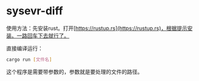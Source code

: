 # sysevr-diff

使用方法：先安装rust。打开[https://rustup.rs](https://rustup.rs)，根据提示安装。一路回车下去就行了。

直接编译运行：

```bash
cargo run [文件名]
```

这个程序是需要带参数的，参数就是要处理的文件的路径。
